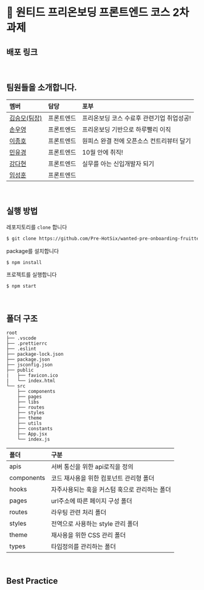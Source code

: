 # 🎉 원티드 프리온보딩 프론트엔드 코스 2차 과제

## 배포 링크

<br/>

## 팀원들을 소개합니다.

|멤버|담당|포부|
|:--|:--|:--|
|[김승모(팀장)](https://github.com/endmoseung)|프론트엔드|프리온보딩 코스 수료후 관련기업 취업성공!|
|[손우영](https://github.com/dndud2906)|프론트엔드|프리온보딩 기반으로 하루빨리 이직|
|[이종호](https://github.com/devfrank9)|프론트엔드|원피스 완결 전에 오픈소스 컨트리뷰터 달기|
|[민유경](https://github.com/MINYUKYUNG)|프론트엔드|10월 안에 취직!|
|[강다현](https://github.com/KKangdaa)|프론트엔드|실무를 아는 신입개발자 되기|
|[임성훈](https://github.com/sasumpi123)|프론트엔드| |
<br/>

## 실행 방법

레포지토리를 `clone` 합니다
```markdown
$ git clone https://github.com/Pre-HotSix/wanted-pre-onboarding-fruitte.git
```
package를 설치합니다
```markdown
$ npm install
```
프로젝트를 실행합니다
```markdown
$ npm start
```
<br/>

## 폴더 구조

```
root
├── .vscode
├── .prettierrc
├── .eslint
├── package-lock.json
├── package.json
├── jsconfig.json
├── public
|   ├── favicon.ico
|   └── index.html
└── src
    ├── components
    ├── pages
    ├── libs
    ├── routes
    ├── styles
    ├── theme
    ├── utils
    ├── constants
    ├── App.jsx
    └── index.js
```

|폴더|구분|
|:--|:--|
|apis|서버 통신을 위한 api로직을 정의|
|components|코드 재사용을 위한 컴포넌트 관리형 폴더|
|hooks|자주사용되는 훅을 커스텀 훅으로 관리하는 폴더|
|pages|url주소에 따른 페이지 구성 폴더|
|routes|라우팅 관련 처리 폴더|
|styles|전역으로 사용하는 style 관리 폴더|
|theme|재사용을 위한 CSS 관리 폴더|
|types|타입정의를 관리하는 폴더|
<br/>

## Best Practice

